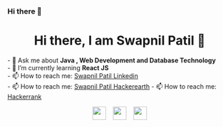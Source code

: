 ### Hi there 👋

<!--
**swapnilpatil14/swapnilpatil14** is a ✨ _special_ ✨ repository because its `README.md` (this file) appears on your GitHub profile.

Here are some ideas to get you started:

- 🔭 I’m currently working on ...
- 🌱 I’m currently learning ...
- 👯 I’m looking to collaborate on ...
- 🤔 I’m looking for help with ...
- 💬 Ask me about ...
- 📫 How to reach me: ...
- 😄 Pronouns: ...
- ⚡ Fun fact: ...
-->

<h1 align="center"> Hi there, I am Swapnil Patil 👋 </h1>
- 💬 Ask me about <strong> Java , Web Development and Database Technology </strong><br>
- 🌱 I’m currently learning <strong> React JS </strong><br>
- 📫 How to reach me: <a href="https://www.linkedin.com/in/swapnil-patil11/" target="_blank">Swapnil Patil Linkedin</a><br>
- 📫 How to reach me: <a href="http://www.hackerearth.com/@patilswapnil467" target="_blank">Swapnil Patil Hackerearth</a>
- 📫 How to reach me: <a href="https://www.hackerrank.com/Swapnil_patil89?hr_r=1" target="_blank"> Hackerrank</a>

<p align="center">
  <a href="https://www.linkedin.com/in/swapnil-patil11/" target="_blank"><img src="https://simpleicons.org/icons/linkedin.svg" height="30" width="30"></a>
  &nbsp;&nbsp;
    <a href="http://www.hackerearth.com/@patilswapnil467" target="_blank"><img src="https://simpleicons.org/icons/hackerearth.svg" height="30" width="30"></a>
  &nbsp;&nbsp;
   <a href="https://www.hackerrank.com/Swapnil_patil89?hr_r=1" target="_blank"><img src="https://simpleicons.org/icons/hackerrank.svg" height="30" width="30"></a>
    
    
    
 </p>
